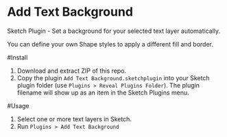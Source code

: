# Add Text Background
Sketch Plugin - Set a background for your selected text layer automatically.

You can define your own Shape styles to apply a different fill and border.

#Install
1. Download and extract ZIP of this repo.
2. Copy the plugin ``Add Text Background.sketchplugin`` into your Sketch plugin folder (use ``Plugins > Reveal Plugins Folder``).
The plugin filename will show up as an item in the Sketch Plugins menu.
  
#Usage
1. Select one or more text layers in Sketch. 
2. Run ``Plugins > Add Text Background``